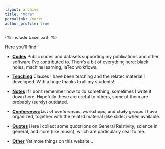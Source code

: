 ```yaml
---
layout: archive
title: "More"
permalink: /more/
author_profile: true
---
```


{% include base_path %}


Here you'll find:

- **[Codes](/codes/)**
Public codes and datasets supporting my publications and other software I've contributed to. There’s a bit of everything here: black holes, machine learning, laTex workflows.

- **[Teaching](/teaching/)**
Classes I have been teaching and the related material I developed. With a huge thanks to all my students!

- **[Notes](/notes/)**
If I don’t remember how to do something, sometimes I write it down here. Hopefully these are useful to others, some of them are probably (surely) outdated.

- **[Conferences](/conferences/)**
List of conferences, workshops, and study groups I have organized, together with the related material (like slides) when available.

- **[Quotes](/quotes/)**
Here I collect some quotations on General Relativity, science in general, and more (like music), which are particularly dear to me.

- **[Other](/other/)**
Yet more things on this website...